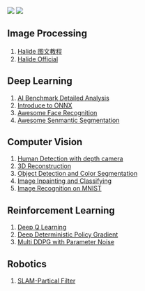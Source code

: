 [![](https://img.shields.io/badge/欢迎-welcome_to_my_github-blue.svg)](www.github.com/l5shi)
[![](https://img.shields.io/badge/联系-contact-orange.svg)](https://github.com/l5shi/__Overview__/blob/master/thanks/README.md)

## Image Processing


1. [Halide 图文教程](https://github.com/l5shi/Halide_Tutorial)
1. [Halide Official](https://github.com/l5shi/halide)
## Deep Learning
1. [AI Benchmark Detailed Analysis](https://github.com/l5shi/AI-Benchmark)
2. [Introduce to ONNX](https://github.com/l5shi/ONNX_TUTORIAL)
3. [Awesome Face Recognition](https://github.com/l5shi/awesome-Face_Recognition)
4. [Awesome Senmantic Segmentation](https://github.com/l5shi/awesome-semantic-segmentation)

## Computer Vision
1. [Human Detection with depth camera](https://github.com/l5shi/Human-Detection-In-Depth-Image)
2. [3D Reconstruction](https://github.com/l5shi/3D-reconstruction-and-Rendering)
3. [Object Detection and Color Segmentation](https://github.com/l5shi/Object-Detection-and-Color-Segmentation)
4. [Image Inpainting and Classifying](https://github.com/l5shi/Image-Inpainting-and-Classification)
5. [Image Recognition on MNIST](https://github.com/l5shi/Image-Recognition-on-MNIST-dataset)

## Reinforcement Learning

1. [Deep Q Learning](https://github.com/l5shi/Reinforcement-Learning-Deep-Q-Learning)
2. [Deep Deterministic Policy Gradient](https://github.com/l5shi/Reinforcement-Learning-DDPG)
3. [Multi DDPG with Parameter Noise](https://github.com/l5shi/Multi-DDPG-with-parameter-noise)

## Robotics
1. [SLAM-Partical Filter](https://github.com/l5shi/Implement-SLAM-with-RGBD-measurements) 
